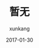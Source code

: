 ---
layout:     post
title:      "暂无"
date:       2017-01-30
author:     "xunkang"
header-img: "img/post-bg-version.jpg"
tags:
    - 知乎

---